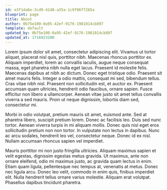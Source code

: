 ```yaml
---
id: e3f1da6e-3cd9-4140-a35a-1c9f96f7265a
blueprint: page
title: About
author: 0b75e100-0a95-42ef-9176-1981014cb897
template: default
updated_by: 0b75e100-0a95-42ef-9176-1981014cb897
updated_at: 1716923200
---
```

Lorem ipsum dolor sit amet, consectetur adipiscing elit. Vivamus ut tortor aliquet, placerat nisl quis, porttitor nibh. Maecenas rhoncus porttitor ex. Aliquam imperdiet, lorem ac convallis iaculis, augue neque consequat massa, eget pharetra nibh nulla eget lacus. Praesent id molestie felis. Maecenas dapibus at nibh ac dictum. Donec eget tristique odio. Praesent sit amet mauris felis. Integer a odio mattis, consequat mi sed, bibendum tellus. Cras vitae nibh nisl. Praesent non sollicitudin est, et auctor ex. Praesent accumsan quam ultricies, hendrerit odio faucibus, ornare sapien. Fusce efficitur non libero a ullamcorper. Aenean vitae justo sit amet tellus convallis viverra a sed mauris. Proin ut neque dignissim, lobortis diam sed, consectetur mi.

Morbi in odio volutpat, pretium mauris sit amet, euismod ante. Sed at pharetra libero, suscipit pretium lorem. Donec ac facilisis leo. Duis sed nunc tortor. Aenean viverra turpis in mi aliquam mollis. Donec quis nisl eget eros sollicitudin pretium non non tortor. In vulputate non lectus in dapibus. Nunc ac arcu sodales, hendrerit leo vel, consectetur neque. Donec id ex nisl. Nullam accumsan rhoncus sapien vel imperdiet.

Mauris porttitor mi non justo fringilla ultricies. Aliquam maximus sapien et velit egestas, dignissim egestas metus gravida. Ut maximus, ante non ornare eleifend, odio mi maximus justo, ac gravida quam lectus in enim. Etiam quam ligula, pellentesque nec tempus at, venenatis at metus. Donec nec ligula arcu. Donec leo velit, commodo in enim quis, finibus imperdiet elit. Nulla hendrerit tellus ornare varius molestie. Aliquam erat volutpat. Phasellus dapibus tincidunt pharetra.